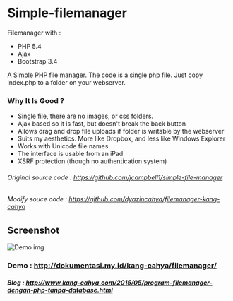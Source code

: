 # Simple-filemanager
Filemanager with :
- PHP 5.4
- Ajax
- Bootstrap 3.4

A Simple PHP file manager. The code is a single php file.
Just copy index.php to a folder on your webserver.

### Why It Is Good ?
- Single file, there are no images, or css folders.
- Ajax based so it is fast, but doesn't break the back button
- Allows drag and drop file uploads if folder is writable by the webserver
- Suits my aesthetics. More like Dropbox, and less like Windows Explorer
- Works with Unicode file names
- The interface is usable from an iPad
- XSRF protection (though no authentication system)

###### Original source code : https://github.com/jcampbell1/simple-file-manager
###### Modify souce code : https://github.com/dyazincahya/filemanager-kang-cahya

## Screenshot
![Demo img](http://1.bp.blogspot.com/-hz4ViAmdqdw/VWsM2N33t_I/AAAAAAAAC2U/kkaFvv-safU/s320/filemanager.jpg)

### Demo : http://dokumentasi.my.id/kang-cahya/filemanager/
##### Blog : http://www.kang-cahya.com/2015/05/program-filemanager-dengan-php-tanpa-database.html
